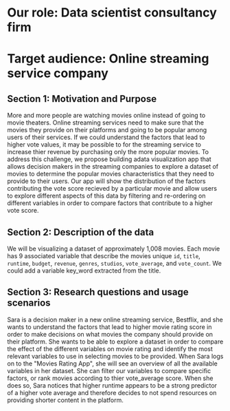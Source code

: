 # Our role: Data scientist consultancy firm

# Target audience: Online streaming service company

## Section 1: Motivation and Purpose

More and more people are watching movies online instead of going to movie theaters. Online streaming services need to make sure that the movies they provide on their platforms and going to be popular among users of their services. If we could understand the factors that lead to higher vote values, it may be possible to for the streaming service to increase thier revenue by purchasing only the more popular movies. To address this challenge, we propose building adata visualization app that allows decision makers in the streaming companies to explore a dataset of movies to determine the popular movies characteristics that they need to provide to their users. Our app will show the distribution of the factors contributing the vote score recieved by a particular movie and allow users to explore different aspects of this data by filtering and re-ordering on different variables in order to compare factors that contribute to a higher vote score.

## Section 2: Description of the data

We will be visualizing a dataset of approximately 1,008 movies. Each movie has 9 associated variable that describe the movies unique `id`, `title`, `runtime`, `budget`, `revenue`, `genres`, `studios`, `vote_average`, and `vote_count`. We could add a variable key_word extracted from the title.

## Section 3: Research questions and usage scenarios

Sara is a decision maker in a new online streaming service, Bestflix, and she wants to understand the factors that lead to higher movie rating score in order to make decisions on what movies the company should provide on their platform. She wants to be able to explore a dataset in order to compare the effect of the different variables on movie rating and identify the most relevant variables to use in selecting movies to be provided. When Sara logs on to the "Movies Rating App", she will see an overview of all the available variables in her dataset. She can filter our variables to compare specific factors, or rank movies according to thier vote_average score. When she does so, Sara notices that higher runtime appears to be a strong predictor of a higher vote average and therefore decides to not spend resources on providing shorter content in the platform. 
